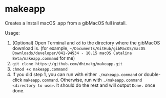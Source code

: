 # makeapp
Creates a Install macOS .app from a gibMacOS full install.

Usage:
1. (Optional) Open Terminal and `cd` to the directory where the gibMacOS download is. (for example, `~/Documents/GitHub/gibMacOS/macOS Downloads/developer/041-94934 - 10.15 macOS Catalina Beta/makeapp.command` for me)
2. `git clone https://github.com/dhinakg/makeapp.git`
3. `chmod +x makeapp.command`
4. If you did step 1, you can run with either `./makeapp.command` or double-click `makeapp.command`. Otherwise, run with `./makeapp.command <directory to use>`. It should do the rest and will output `Done.` once done.

